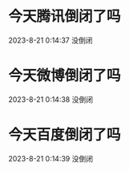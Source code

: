 # 今天腾讯倒闭了吗

2023-8-21 0:14:37 没倒闭

# 今天微博倒闭了吗

2023-8-21 0:14:38 没倒闭

# 今天百度倒闭了吗

2023-8-21 0:14:39 没倒闭

